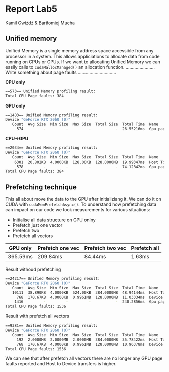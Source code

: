 # Report Lab5

Kamil Gwiżdż & Bartłomiej Mucha

## Unified memory
Unified Memory is a single memory address space accessible from any processor in a system. This allows appliciations to allocate data from code running on CPUs or GPUs. If we want to allocating Unified Memory we can easily calls to ```cudaMallocManaged()``` an allocation function. ....................... Write something about page faults 
..............................

**CPU only**
```bash
==573== Unified Memory profiling result:
Total CPU Page faults: 384
```

**GPU only**
```bash
==1483== Unified Memory profiling result:
Device "GeForce RTX 2060 (0)"
   Count  Avg Size  Min Size  Max Size  Total Size  Total Time  Name
     574         -         -         -           -  26.55216ms  Gpu page fault groups
```

**CPU->GPU**
```bash
==2034== Unified Memory profiling result:
Device "GeForce RTX 2060 (0)"
   Count  Avg Size  Min Size  Max Size  Total Size  Total Time  Name
    6301  20.802KB  4.0000KB  128.00KB  128.0000MB  19.99347ms  Host To Device
     578         -         -         -           -  74.12842ms  Gpu page fault groups
Total CPU Page faults: 384
```
## Prefetching technique

This all about move the data to the GPU after initializiang it. We can do it on CUDA with ```cudaMemPrefetchAsync()```.
To understand how prefetching data can impact on our code we took measurements for various situations:
- Initialise all data structure on GPU onlny
- Prefetch just one vector
- Prefetch two
- Prefetch all vectors

| GPU only      | Prefetch one vec| Prefetch two vec  |Prefetch all|
| ------------- |---------------| -----------------|-----------|
| 365.59ms      | 209.84ms        | 84.44ms           |1.63ms      |

Result withoud prefetching
```bash
==24217== Unified Memory profiling result:
Device "GeForce RTX 2060 (0)"
   Count  Avg Size  Min Size  Max Size  Total Size  Total Time  Name
   10111  38.890KB  4.0000KB  524.00KB  384.0000MB  48.94144ms  Host To Device
     768  170.67KB  4.0000KB  0.9961MB  128.0000MB  11.03334ms  Device To Host
    1416         -         -         -           -  240.2856ms  Gpu page fault groups
Total CPU Page faults: 1536
```

Result with prefetch all vectors
```bash
==9381== Unified Memory profiling result:
Device "GeForce RTX 2060 (0)"
   Count  Avg Size  Min Size  Max Size  Total Size  Total Time  Name
     192  2.0000MB  2.0000MB  2.0000MB  384.0000MB  35.78422ms  Host To Device
     768  170.67KB  4.0000KB  0.9961MB  128.0000MB  10.96378ms  Device To Host
Total CPU Page faults: 1536
```

We can see that after prefetch all vectors there are no longer any GPU page faults reported and Host to Device transfers is higher.
